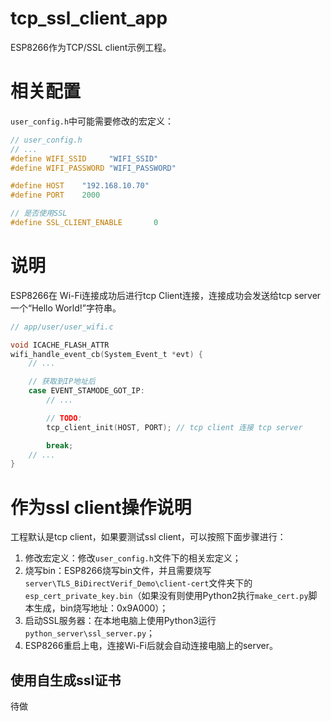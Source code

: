 # tcp_ssl_client_app

ESP8266作为TCP/SSL client示例工程。



# 相关配置

`user_config.h`中可能需要修改的宏定义：

```C
// user_config.h
// ...
#define WIFI_SSID     "WIFI_SSID"
#define WIFI_PASSWORD "WIFI_PASSWORD"

#define HOST	"192.168.10.70"
#define PORT	2000

// 是否使用SSL
#define SSL_CLIENT_ENABLE		0
```



# 说明

ESP8266在 Wi-Fi连接成功后进行tcp Client连接，连接成功会发送给tcp server一个“Hello World!”字符串。

```C
// app/user/user_wifi.c

void ICACHE_FLASH_ATTR
wifi_handle_event_cb(System_Event_t *evt) {
	// ...

	// 获取到IP地址后
	case EVENT_STAMODE_GOT_IP:
		// ...

		// TODO:
		tcp_client_init(HOST, PORT); // tcp client 连接 tcp server

		break;
	// ...
}
```



# 作为ssl client操作说明

工程默认是tcp client，如果要测试ssl client，可以按照下面步骤进行：

1. 修改宏定义：修改`user_config.h`文件下的相关宏定义；
2. 烧写bin：ESP8266烧写bin文件，并且需要烧写`server\TLS_BiDirectVerif_Demo\client-cert`文件夹下的`esp_cert_private_key.bin`（如果没有则使用Python2执行`make_cert.py`脚本生成，bin烧写地址：0x9A000）；
3. 启动SSL服务器：在本地电脑上使用Python3运行`python_server\ssl_server.py`；
4. ESP8266重启上电，连接Wi-Fi后就会自动连接电脑上的server。

## 使用自生成ssl证书

待做


